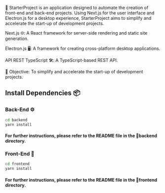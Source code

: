🚀 StarterProject is an application designed to automate the creation of front-end and back-end projects. Using Next.js for the user interface and Electron.js for a desktop experience, StarterProject aims to simplify and accelerate the start-up of development projects.

Next.js 🌐: A React framework for server-side rendering and static site generation.

Electron.js 🖥️: A framework for creating cross-platform desktop applications.

API REST TypeScript 🛠️: A TypeScript-based REST API.

🔧 Objective: To simplify and accelerate the start-up of development projects.


## Install Dependencies 📦

### Back-End ⚙️

```bash
cd backend
yarn install
```

#### For further instructions, please refer to the README file in the 📁backend directory.

### Front-End 🚀

```bash
cd frontend
yarn install
```

#### For further instructions, please refer to the README file in the 📁frontend directory.
